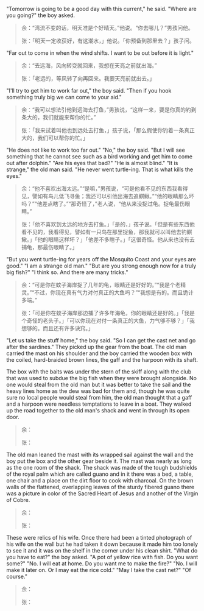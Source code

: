  "Tomorrow is going to be a good day with this current," he said. "Where are you going?" the boy asked.
> 余：“湾流不变的话，明天准是个好晴天。”他说。“你去哪儿？”男孩问他。
>
> 张：「明天一定收获好，有这潮水，」他说。「你预备到那里去？」孩子问。

"Far out to come in when the wind shifts. I want to be out before it is light." 
> 余：“去远海，风向转变就回来，我想在天亮之前就出海。”
> 
> 张：「老远的，等风转了向再回来。我要天亮前就出去。」

"I'll try to get him to work far out," the boy said. "Then if you hook something truly big we can come to your aid." 
> 余：“我可以想法引他到远海去打鱼，”男孩说，“这样一来，要是你真的钓到条大的，我们就能来帮你的忙。”
> 
> 张：「我来试着叫他也到远处去打鱼，」孩子说，「那么假使你钓着一条真正大的，我们可以帮你的忙。」

"He does not like to work too far out." "No," the boy said. "But I will see something that he cannot see such as a bird working and get him to come out after dolphin." "Are his eyes that bad?" "He is almost blind." "It is strange," the old man said. "He never went turtle-ing. That is what kills the eyes."
> 余：“他不喜欢出海太远。”“是嘛，”男孩说，“可是他看不见的东西我看得见，譬如有鸟儿低飞寻鱼；我还可以引他出海去追鲯鳅。”“他的眼睛那么坏吗？”“他差点瞎了。”“那奇怪了，”老人说，“他从来没捉过龟。捉龟最伤眼睛。”
> 
> 张：「他不喜欢到太远的地方去打鱼。」「是的，」孩子说。「但是有些东西他看不见的，我看得见，譬如有一只鸟在那里捉鱼，那我就可以叫他去钓鲯鳅。」「他的眼睛这样坏？」「他差不多瞎子。」「这很奇怪。他从来也没有去捕龟，那最伤眼睛了。」

"But you went turtle-ing for years off the Mosquito Coast and your eyes are good." "I am a strange old man." "But are you strong enough now for a truly big fish?" "I think so. And there are many tricks." 
> 余：“可是你在蚊子海岸捉了几年的龟，眼睛还是好好的。”“我是个老精灵。”“不过，你现在真有气力对付真正的大鱼吗？”“我想是有的。而且诡计多端。”
> 
> 张：「可是你在蚊子海岸那边捕了许多年海龟，你的眼睛还是好的。」「我是个奇怪的老头子。」「可以你现在对付一条真正的大鱼，力气够不够？」「我想够的。而且还有许多诀窍。」

"Let us take the stuff home," the boy said. "So I can get the cast net and go after the sardines." They picked up the gear from the boat. The old man carried the mast on his shoulder and the boy carried the wooden box with the coiled, hard-braided brown lines, the gaff and the harpoon with its shaft.

The box with the baits was under the stern of the skiff along with the club that was used to subdue the big fish when they were brought alongside. No one would steal from the old man but it was better to take the sail and the heavy lines home as the dew was bad for them and, though he was quite sure no local people would steal from him, the old man thought that a gaff and a harpoon were needless temptations to leave in a boat. They walked up the road together to the old man's shack and went in through its open door.
> 余：
> 
> 张：

The old man leaned the mast with its wrapped sail against the wall and the boy put the box and the other gear beside it. The mast was nearly as long as the one room of the shack. The shack was made of the tough budshields of the royal palm which are called guano and in it there was a bed, a table, one chair and a place on the dirt floor to cook with charcoal. On the brown walls of the flattened, overlapping leaves of the sturdy fibered guano there was a picture in color of the Sacred Heart of Jesus and another of the Virgin of Cobre.
> 余：
> 
> 张：

These were relics of his wife. Once there had been a tinted photograph of his wife on the wall but he had taken it down because it made him too lonely to see it and it was on the shelf in the corner under his clean shirt. "What do you have to eat?" the boy asked. "A pot of yellow rice with fish. Do you want some?" "No. I will eat at home. Do you want me to make the fire?" "No. I will make it later on. Or I may eat the rice cold." "May I take the cast net?" "Of course."
> 余：
> 
> 张：
